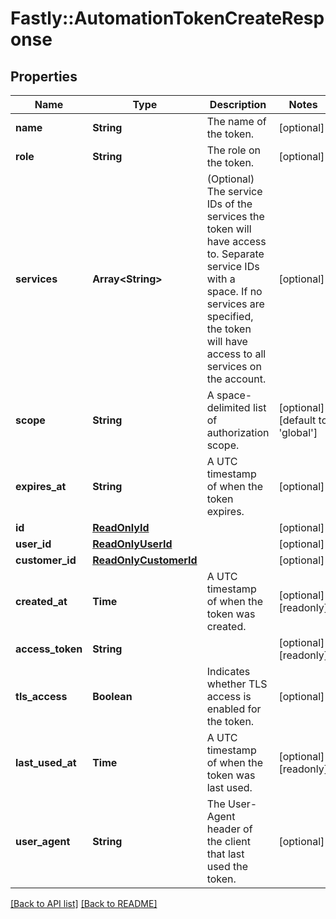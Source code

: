 # Fastly::AutomationTokenCreateResponse

## Properties

| Name | Type | Description | Notes |
| ---- | ---- | ----------- | ----- |
| **name** | **String** | The name of the token. | [optional] |
| **role** | **String** | The role on the token. | [optional] |
| **services** | **Array&lt;String&gt;** | (Optional) The service IDs of the services the token will have access to. Separate service IDs with a space. If no services are specified, the token will have access to all services on the account.  | [optional] |
| **scope** | **String** | A space-delimited list of authorization scope. | [optional][default to &#39;global&#39;] |
| **expires_at** | **String** | A UTC timestamp of when the token expires. | [optional] |
| **id** | [**ReadOnlyId**](ReadOnlyId.md) |  | [optional] |
| **user_id** | [**ReadOnlyUserId**](ReadOnlyUserId.md) |  | [optional] |
| **customer_id** | [**ReadOnlyCustomerId**](ReadOnlyCustomerId.md) |  | [optional] |
| **created_at** | **Time** | A UTC timestamp of when the token was created.  | [optional][readonly] |
| **access_token** | **String** |  | [optional][readonly] |
| **tls_access** | **Boolean** | Indicates whether TLS access is enabled for the token. | [optional] |
| **last_used_at** | **Time** | A UTC timestamp of when the token was last used. | [optional][readonly] |
| **user_agent** | **String** | The User-Agent header of the client that last used the token. | [optional] |

[[Back to API list]](../../README.md#endpoints) [[Back to README]](../../README.md)

